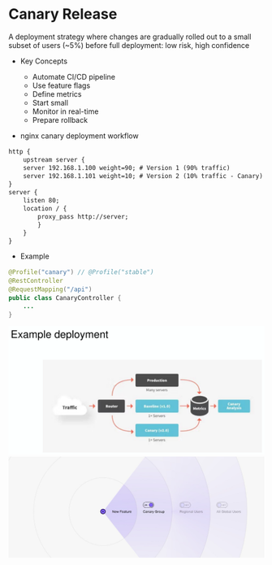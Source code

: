 # Canary Release

A deployment strategy where changes are gradually rolled out to a
small subset of users (~5%) before full deployment: low risk, high confidence

- Key Concepts
  - Automate CI/CD pipeline
  - Use feature flags
  - Define metrics
  - Start small
  - Monitor in real-time
  - Prepare rollback

- nginx canary deployment workflow

```nginx
http {
    upstream server {
    server 192.168.1.100 weight=90; # Version 1 (90% traffic)
    server 192.168.1.101 weight=10; # Version 2 (10% traffic - Canary)
}
server {
    listen 80;
    location / {
        proxy_pass http://server;
        }
    }
}
```

- Example

```java
@Profile("canary") // @Profile("stable")
@RestController
@RequestMapping("/api")
public class CanaryController {
    ...
}
```

![Canary Release](assets/canary.png)
![Canary geo](assets/canary-geo.png)
